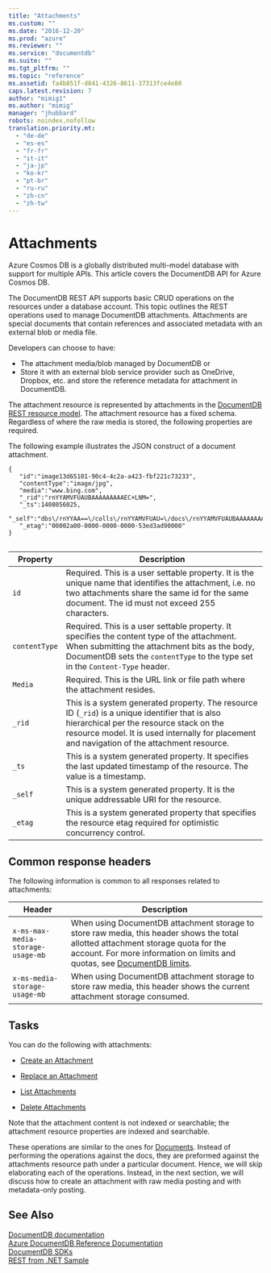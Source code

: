 ```yaml
---
title: "Attachments"
ms.custom: ""
ms.date: "2016-12-20"
ms.prod: "azure"
ms.reviewer: ""
ms.service: "documentdb"
ms.suite: ""
ms.tgt_pltfrm: ""
ms.topic: "reference"
ms.assetid: fa4b851f-d841-4326-8611-37313fce4e80
caps.latest.revision: 7
author: "mimig1"
ms.author: "mimig"
manager: "jhubbard"
robots: noindex,nofollow
translation.priority.mt: 
  - "de-de"
  - "es-es"
  - "fr-fr"
  - "it-it"
  - "ja-jp"
  - "ko-kr"
  - "pt-br"
  - "ru-ru"
  - "zh-cn"
  - "zh-tw"
---
```

# Attachments
Azure Cosmos DB is a globally distributed multi-model database with support for multiple APIs. This article covers the DocumentDB API for Azure Cosmos DB. 

The DocumentDB REST API supports basic CRUD operations on the resources under a database account. This topic outlines the REST operations used to manage DocumentDB attachments. Attachments are special documents that contain references and associated metadata with an external blob or media file.  
  
Developers can choose to have:  
  
* The attachment media/blob managed by DocumentDB or  
* Store it with an external blob service provider such as OneDrive, Dropbox, etc. and store the reference metadata for attachment in DocumentDB.  
    
The attachment resource is represented by attachments in the [DocumentDB REST resource model](http://azure.microsoft.com/documentation/articles/documentdb-resources/). The attachment resource has a fixed schema. Regardless of where the raw media is stored, the following properties are required.  
  
The following example illustrates the JSON construct of a document attachment.  
  
```  
{    
   "id":"image13d65101-90c4-4c2a-a423-fbf221c73233",  
   "contentType":"image/jpg",  
   "media":"www.bing.com",  
   "_rid":"rnYYAMVFUAUBAAAAAAAAAEC+LNM=",  
   "_ts":1408056025,  
   "_self":"dbs\/rnYYAA==\/colls\/rnYYAMVFUAU=\/docs\/rnYYAMVFUAUBAAAAAAAAAA==\/attachments\/rnYYAMVFUAUBAAAAAAAAAEC+LNM=",  
   "_etag":"00002a00-0000-0000-0000-53ed3ad90000"  
}  
  
```  
  
|Property|Description|  
|--------------|-----------------|  
|`id`|Required. This is a user settable property. It is the unique name that identifies the attachment, i.e. no two attachments share the same id for the same document. The id must not exceed 255 characters.|  
|`contentType`|Required. This is a user settable property. It specifies the content type of the attachment. When submitting the attachment bits as the body, DocumentDB sets the `contentType` to the type set in the `Content-Type` header.|  
|`Media`|Required. This is the URL link or file path where the attachment resides.|  
|`_rid`|This is a system generated property. The resource ID (`_rid`) is a unique identifier that is also hierarchical per the resource stack on the resource model. It is used internally for placement and navigation of the attachment resource.|  
|`_ts`|This is a system generated property. It specifies the last updated timestamp of the resource. The value is a timestamp.|  
|`_self`|This is a system generated property. It is the unique addressable URI for the resource.|  
|`_etag`|This is a system generated property that specifies the resource etag required for optimistic concurrency control.|  
  
## Common response headers  
 The following information is common to all responses related to attachments:  
  
|Header|Description|  
|------------|-----------------|  
|`x-ms-max-media-storage-usage-mb`|When using DocumentDB attachment storage to store raw media, this header shows the total allotted attachment storage quota for the account. For more information on limits and quotas, see [DocumentDB limits](http://azure.microsoft.com/documentation/articles/documentdb-limits/).|  
|`x-ms-media-storage-usage-mb`|When using DocumentDB attachment storage to store raw media, this header shows the current attachment storage consumed.|  
  
## Tasks  
 You can do the following with attachments:  
  
-   [Create an Attachment](create-an-attachment.md)  
  
-   [Replace an Attachment](replace-an-attachment.md)  
  
-   [List Attachments](list-attachments.md)  
  
-   [Delete Attachments](delete-attachments.md)  
  
 Note that the attachment content is not indexed or searchable; the attachment resource properties are indexed and searchable.  
  
 These operations are similar to the ones for [Documents](documents.md). Instead of performing the operations against the docs, they are preformed against the attachments resource path under a particular document. Hence, we will skip elaborating each of the operations. Instead, in the next section, we will discuss how to create an attachment with raw media posting and with metadata-only posting.  
  
## See Also  
 [DocumentDB documentation](http://azure.microsoft.com/documentation/services/documentdb/)   
 [Azure DocumentDB Reference Documentation](https://go.microsoft.com/fwlink/?linkid=834805)   
 [DocumentDB SDKs](https://azure.microsoft.com/documentation/articles/documentdb-sdk-dotnet/)   
 [REST from .NET Sample](https://github.com/Azure/azure-documentdb-dotnet/tree/master/samples/rest-from-.net)  
  
  